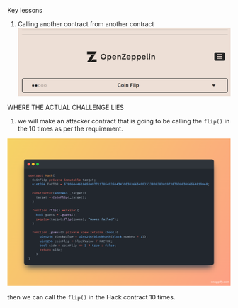 Key lessons
1. Calling another contract from another contract
![img.png](images/img.png)

WHERE THE ACTUAL CHALLENGE LIES

1. we will make an attacker contract that is going to be calling the `flip()` in the 
10 times as per the requirement.

![img_1.png](images/img_1.png)


then we can call the `flip()` in the Hack contract 10 times.
